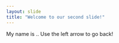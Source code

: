 ```yaml
---
layout: slide
title: "Welcome to our second slide!"
---
```

My name is ..
Use the left arrow to go back!
